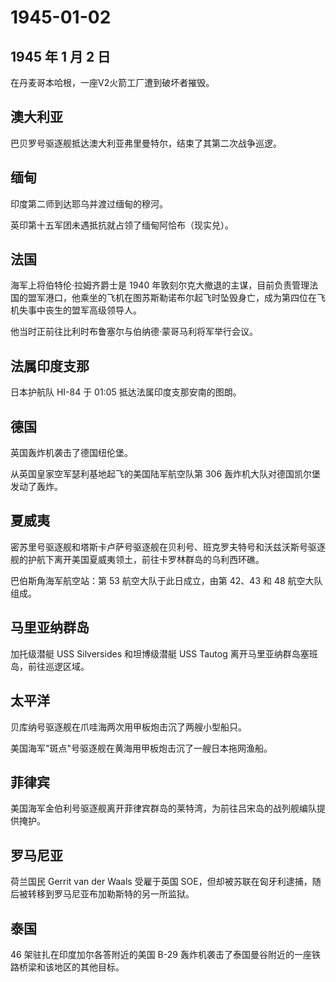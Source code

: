# 1945-01-02

## 1945 年 1 月 2 日

在丹麦哥本哈根，一座V2火箭工厂遭到破坏者摧毁。

## 澳大利亚

巴贝罗号驱逐舰抵达澳大利亚弗里曼特尔，结束了其第二次战争巡逻。

## 缅甸

印度第二师到达耶乌并渡过缅甸的穆河。

英印第十五军团未遇抵抗就占领了缅甸阿恰布（现实兑）。

## 法国

海军上将伯特伦·拉姆齐爵士是 1940
年敦刻尔克大撤退的主谋，目前负责管理法国的盟军港口，他乘坐的飞机在图苏斯勒诺布尔起飞时坠毁身亡，成为第四位在飞机失事中丧生的盟军高级领导人。

他当时正前往比利时布鲁塞尔与伯纳德·蒙哥马利将军举行会议。

## 法属印度支那

日本护航队 HI-84 于 01:05 抵达法属印度支那安南的图朗。

## 德国

英国轰炸机袭击了德国纽伦堡。

从英国皇家空军瑟利基地起飞的美国陆军航空队第 306
轰炸机大队对德国凯尔堡发动了轰炸。

## 夏威夷

密苏里号驱逐舰和塔斯卡卢萨号驱逐舰在贝利号、班克罗夫特号和沃兹沃斯号驱逐舰的护航下离开美国夏威夷领土，前往卡罗林群岛的乌利西环礁。

巴伯斯角海军航空站：第 53 航空大队于此日成立，由第 42、43 和 48
航空大队组成。

## 马里亚纳群岛

加托级潜艇 USS Silversides 和坦博级潜艇 USS Tautog
离开马里亚纳群岛塞班岛，前往巡逻区域。

## 太平洋

贝库纳号驱逐舰在爪哇海两次用甲板炮击沉了两艘小型船只。

美国海军"斑点"号驱逐舰在黄海用甲板炮击沉了一艘日本拖网渔船。

## 菲律宾

美国海军金伯利号驱逐舰离开菲律宾群岛的莱特湾，为前往吕宋岛的战列舰编队提供掩护。

## 罗马尼亚

荷兰国民 Gerrit van der Waals 受雇于英国
SOE，但却被苏联在匈牙利逮捕，随后被转移到罗马尼亚布加勒斯特的另一所监狱。

## 泰国

46 架驻扎在印度加尔各答附近的美国 B-29
轰炸机袭击了泰国曼谷附近的一座铁路桥梁和该地区的其他目标。

